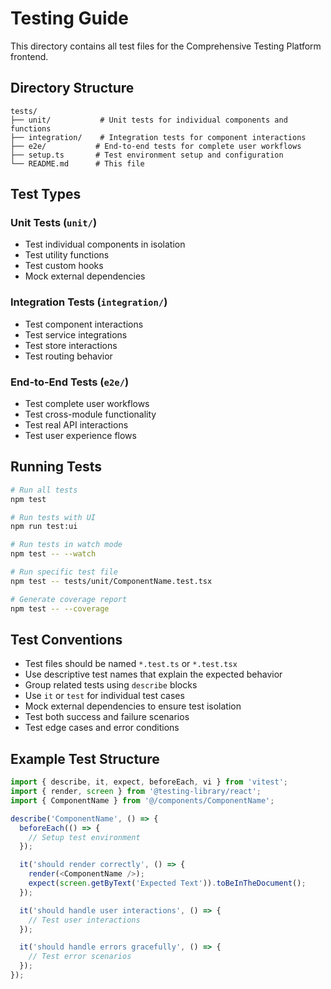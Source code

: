 # Testing Guide

This directory contains all test files for the Comprehensive Testing Platform frontend.

## Directory Structure

```
tests/
├── unit/           # Unit tests for individual components and functions
├── integration/    # Integration tests for component interactions
├── e2e/           # End-to-end tests for complete user workflows
├── setup.ts       # Test environment setup and configuration
└── README.md      # This file
```

## Test Types

### Unit Tests (`unit/`)
- Test individual components in isolation
- Test utility functions
- Test custom hooks
- Mock external dependencies

### Integration Tests (`integration/`)
- Test component interactions
- Test service integrations
- Test store interactions
- Test routing behavior

### End-to-End Tests (`e2e/`)
- Test complete user workflows
- Test cross-module functionality
- Test real API interactions
- Test user experience flows

## Running Tests

```bash
# Run all tests
npm test

# Run tests with UI
npm run test:ui

# Run tests in watch mode
npm test -- --watch

# Run specific test file
npm test -- tests/unit/ComponentName.test.tsx

# Generate coverage report
npm test -- --coverage
```

## Test Conventions

- Test files should be named `*.test.ts` or `*.test.tsx`
- Use descriptive test names that explain the expected behavior
- Group related tests using `describe` blocks
- Use `it` or `test` for individual test cases
- Mock external dependencies to ensure test isolation
- Test both success and failure scenarios
- Test edge cases and error conditions

## Example Test Structure

```typescript
import { describe, it, expect, beforeEach, vi } from 'vitest';
import { render, screen } from '@testing-library/react';
import { ComponentName } from '@/components/ComponentName';

describe('ComponentName', () => {
  beforeEach(() => {
    // Setup test environment
  });

  it('should render correctly', () => {
    render(<ComponentName />);
    expect(screen.getByText('Expected Text')).toBeInTheDocument();
  });

  it('should handle user interactions', () => {
    // Test user interactions
  });

  it('should handle errors gracefully', () => {
    // Test error scenarios
  });
});
```
